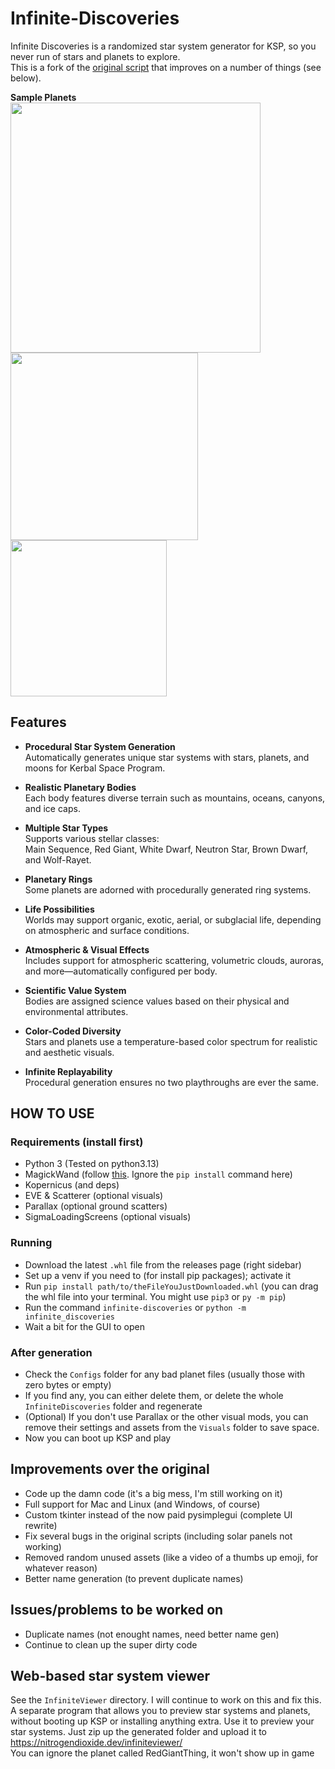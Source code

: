 # Infinite-Discoveries
Infinite Discoveries is a randomized star system generator for KSP, so you never run of stars and planets to explore.  
This is a fork of the [original script](https://github.com/Sushutt/Infinite-Discoveries) that improves on a number of things (see below).

**Sample Planets**  
<img src="https://github.com/user-attachments/assets/e36f1e61-c25a-461a-adfb-31f2aa451931" width="400"/>
<img src="https://github.com/user-attachments/assets/d8fe08a3-3cb1-4600-a1b9-eff52378356d" width="300"/>
<img src="https://github.com/user-attachments/assets/f56d6b42-bf0e-4afc-8781-46870b1cdf46" width="250"/>


## Features
- **Procedural Star System Generation**  
  Automatically generates unique star systems with stars, planets, and moons for Kerbal Space Program.

- **Realistic Planetary Bodies**  
  Each body features diverse terrain such as mountains, oceans, canyons, and ice caps.

- **Multiple Star Types**  
  Supports various stellar classes:  
  Main Sequence, Red Giant, White Dwarf, Neutron Star, Brown Dwarf, and Wolf-Rayet.

- **Planetary Rings**  
  Some planets are adorned with procedurally generated ring systems.

- **Life Possibilities**  
  Worlds may support organic, exotic, aerial, or subglacial life, depending on atmospheric and surface conditions.

- **Atmospheric & Visual Effects**  
  Includes support for atmospheric scattering, volumetric clouds, auroras, and more—automatically configured per body.

- **Scientific Value System**  
  Bodies are assigned science values based on their physical and environmental attributes.

- **Color-Coded Diversity**  
  Stars and planets use a temperature-based color spectrum for realistic and aesthetic visuals.

- **Infinite Replayability**  
  Procedural generation ensures no two playthroughs are ever the same.

## HOW TO USE
### Requirements (install first)
- Python 3 (Tested on python3.13)
- MagickWand (follow [this](https://docs.wand-py.org/en/0.6.7/guide/install.html). Ignore the `pip install` command here)
- Kopernicus (and deps)
- EVE & Scatterer (optional visuals)
- Parallax (optional ground scatters)
- SigmaLoadingScreens (optional visuals)
### Running
- Download the latest `.whl` file from the releases page (right sidebar)
- Set up a venv if you need to (for install pip packages); activate it
- Run `pip install path/to/theFileYouJustDownloaded.whl` (you can drag the whl file into your terminal. You might use `pip3` or `py -m pip`)
- Run the command `infinite-discoveries` or `python -m infinite_discoveries`
- Wait a bit for the GUI to open
### After generation
- Check the `Configs` folder for any bad planet files (usually those with zero bytes or empty)
- If you find any, you can either delete them, or delete the whole `InfiniteDiscoveries` folder and regenerate
- (Optional) If you don't use Parallax or the other visual mods, you can remove their settings and assets from the `Visuals` folder to save space.
- Now you can boot up KSP and play

## Improvements over the original
- Code up the damn code (it's a big mess, I'm still working on it)
- Full support for Mac and Linux (and Windows, of course)
- Custom tkinter instead of the now paid pysimplegui (complete UI rewrite)
- Fix several bugs in the original scripts (including solar panels not working)
- Removed random unused assets (like a video of a thumbs up emoji, for whatever reason)
- Better name generation (to prevent duplicate names)

## Issues/problems to be worked on
- Duplicate names (not enought names, need better name gen)
- Continue to clean up the super dirty code

## Web-based star system viewer
See the `InfiniteViewer` directory. I will continue to work on this and fix this.  
A separate program that allows you to preview star systems and planets, without booting up KSP or installing anything extra.
Use it to preview your star systems. Just zip up the generated folder and upload it to https://nitrogendioxide.dev/infiniteviewer/  
You can ignore the planet called RedGiantThing, it won't show up in game